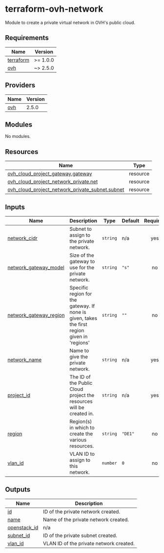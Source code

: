 # terraform-ovh-network

Module to create a private virtual network in OVH's public cloud.

## Requirements

| Name | Version |
|------|---------|
| <a name="requirement_terraform"></a> [terraform](#requirement\_terraform) | >= 1.0.0 |
| <a name="requirement_ovh"></a> [ovh](#requirement\_ovh) | ~> 2.5.0 |

## Providers

| Name | Version |
|------|---------|
| <a name="provider_ovh"></a> [ovh](#provider\_ovh) | 2.5.0 |

## Modules

No modules.

## Resources

| Name | Type |
|------|------|
| [ovh_cloud_project_gateway.gateway](https://registry.terraform.io/providers/ovh/ovh/latest/docs/resources/cloud_project_gateway) | resource |
| [ovh_cloud_project_network_private.net](https://registry.terraform.io/providers/ovh/ovh/latest/docs/resources/cloud_project_network_private) | resource |
| [ovh_cloud_project_network_private_subnet.subnet](https://registry.terraform.io/providers/ovh/ovh/latest/docs/resources/cloud_project_network_private_subnet) | resource |

## Inputs

| Name | Description | Type | Default | Required |
|------|-------------|------|---------|:--------:|
| <a name="input_network_cidr"></a> [network\_cidr](#input\_network\_cidr) | Subnet to assign to the private network. | `string` | n/a | yes |
| <a name="input_network_gateway_model"></a> [network\_gateway\_model](#input\_network\_gateway\_model) | Size of the gateway to use for the private network. | `string` | `"s"` | no |
| <a name="input_network_gateway_region"></a> [network\_gateway\_region](#input\_network\_gateway\_region) | Specific region for the gateway. If none is given, takes the first region given in 'regions' | `string` | `""` | no |
| <a name="input_network_name"></a> [network\_name](#input\_network\_name) | Name to give the private network. | `string` | n/a | yes |
| <a name="input_project_id"></a> [project\_id](#input\_project\_id) | The ID of the Public Cloud project the resources will be created in. | `string` | n/a | yes |
| <a name="input_region"></a> [region](#input\_region) | Region(s) in which to create the various resources. | `string` | `"DE1"` | no |
| <a name="input_vlan_id"></a> [vlan\_id](#input\_vlan\_id) | VLAN ID to assign to this network. | `number` | `0` | no |

## Outputs

| Name | Description |
|------|-------------|
| <a name="output_id"></a> [id](#output\_id) | ID of the private network created. |
| <a name="output_name"></a> [name](#output\_name) | Name of the private network created. |
| <a name="output_openstack_id"></a> [openstack\_id](#output\_openstack\_id) | n/a |
| <a name="output_subnet_id"></a> [subnet\_id](#output\_subnet\_id) | ID of the private subnet created. |
| <a name="output_vlan_id"></a> [vlan\_id](#output\_vlan\_id) | VLAN ID of the private network created. |
